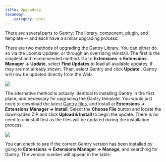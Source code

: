 ```yaml
---
title: Upgrading
taxonomy:
    category: docs
---
```


There are several parts to Gantry: The library, component, plugin, and template -- and each have a similar upgrading process.

There are two methods of upgrading the Gantry Library. You can either do so via the Joomla Updater, or through an overriding reinstall. The first is the simplest and recommended method. Go to **Extensions → Extensions Manager → Update**, select **Find Updates** to load all available updates, if they are not already shown. Then, select Gantry and click **Update**.. Gantry will now be updated directly from the Web.

![](upgrading-update.jpg)

The alternative method is actually identical to installing Gantry in the first place, and necessary for upgrading the Gantry template. You would just need to download the latest [Gantry files][files], and install at **Extensions → Extensions Manager → Install**. Select the **Choose File** button and locate the downloaded ZIP and click **Upload & Install** to begin the update. There is no need to uninstall first as the files will be updated during the installation process.

![](upgrading-update.jpg)

You can check to see if the correct Gantry version has been installed by going to **Extensions → Extensions Manager → Manage**, and searching for Gantry. The version number will appear in the table.


[files]: http://code.google.com/p/gantry-framework/downloads/list?can=3&q=platform%3DJoomla25
